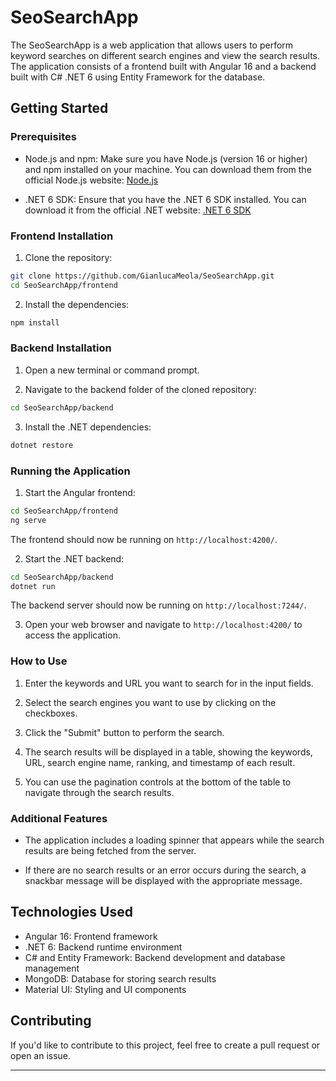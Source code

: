 # SeoSearchApp

The SeoSearchApp is a web application that allows users to perform keyword searches on different search engines and view the search results. The application consists of a frontend built with Angular 16 and a backend built with C# .NET 6 using Entity Framework for the database.

## Getting Started

### Prerequisites

- Node.js and npm: Make sure you have Node.js (version 16 or higher) and npm installed on your machine. You can download them from the official Node.js website: [Node.js](https://nodejs.org/)

- .NET 6 SDK: Ensure that you have the .NET 6 SDK installed. You can download it from the official .NET website: [.NET 6 SDK](https://dotnet.microsoft.com/download/dotnet/6.0)

### Frontend Installation

1. Clone the repository:

```bash
git clone https://github.com/GianlucaMeola/SeoSearchApp.git
cd SeoSearchApp/frontend
```

2. Install the dependencies:

```bash
npm install
```

### Backend Installation

1. Open a new terminal or command prompt.

2. Navigate to the backend folder of the cloned repository:

```bash
cd SeoSearchApp/backend
```

3. Install the .NET dependencies:

```bash
dotnet restore
```

### Running the Application

1. Start the Angular frontend:

```bash
cd SeoSearchApp/frontend
ng serve
```

The frontend should now be running on `http://localhost:4200/`.

2. Start the .NET backend:

```bash
cd SeoSearchApp/backend
dotnet run
```

The backend server should now be running on `http://localhost:7244/`.

3. Open your web browser and navigate to `http://localhost:4200/` to access the application.

### How to Use

1. Enter the keywords and URL you want to search for in the input fields.

2. Select the search engines you want to use by clicking on the checkboxes.

3. Click the "Submit" button to perform the search.

4. The search results will be displayed in a table, showing the keywords, URL, search engine name, ranking, and timestamp of each result.

5. You can use the pagination controls at the bottom of the table to navigate through the search results.

### Additional Features

- The application includes a loading spinner that appears while the search results are being fetched from the server.

- If there are no search results or an error occurs during the search, a snackbar message will be displayed with the appropriate message.


## Technologies Used

- Angular 16: Frontend framework
- .NET 6: Backend runtime environment
- C# and Entity Framework: Backend development and database management
- MongoDB: Database for storing search results
- Material UI: Styling and UI components

## Contributing

If you'd like to contribute to this project, feel free to create a pull request or open an issue.

---
